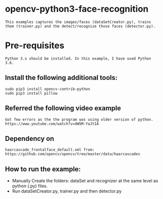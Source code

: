 # opencv-python3-face-recognition
	This examples captures the images/faces (dataSetCreator.py), trains them (trainer.py) and the detect/recognize those faces (detector.py).
# Pre-requisites
	Python 3.x should be installed. In this example, I have used Python 3.6.
## Install the following additional tools:
    sudo pip3 install opencv-contrib-python
    sudo pip3 install pillow
## Referred the following video example
	Got few errors as the the program was using older version of python.
	https://www.youtube.com/watch?v=4W5M-YaJtIA
## Dependency on
	haarcascade_frontalface_default.xml from: https://github.com/opencv/opencv/tree/master/data/haarcascades

## How to run the example:
*  Manually Create the folders: dataSet and recognizer at the same level as python (.py) files.
*  Run dataSetCreator.py, trainer.py and then detector.py
